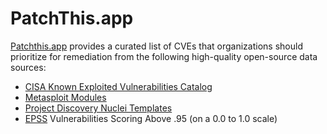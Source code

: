 # PatchThis.app

[Patchthis.app](patchthis.app) provides a curated list of CVEs that organizations should prioritize for remediation from the following high-quality open-source data sources:

- [CISA Known Exploited Vulnerabilities Catalog](https://www.cisa.gov/known-exploited-vulnerabilities-catalog)
- [Metasploit Modules](https://docs.rapid7.com/metasploit/modules/)
- [Project Discovery Nuclei Templates](https://github.com/projectdiscovery/nuclei-templates)
- [EPSS](https://www.first.org/epss/) Vulnerabilities Scoring Above .95 (on a 0.0 to 1.0 scale)
